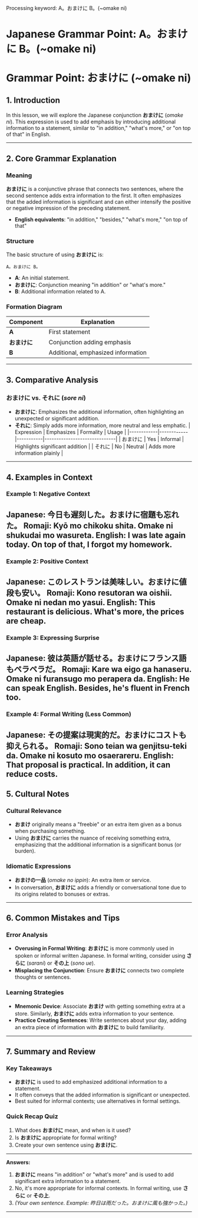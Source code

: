 Processing keyword: A。おまけに B。(~omake ni)
# Japanese Grammar Point: A。おまけに B。(~omake ni)
# Grammar Point: おまけに (~omake ni)
## 1. Introduction
In this lesson, we will explore the Japanese conjunction **おまけに** (*omake ni*). This expression is used to add emphasis by introducing additional information to a statement, similar to "in addition," "what's more," or "on top of that" in English.

---
## 2. Core Grammar Explanation
### Meaning
**おまけに** is a conjunctive phrase that connects two sentences, where the second sentence adds extra information to the first. It often emphasizes that the added information is significant and can either intensify the positive or negative impression of the preceding statement.
- **English equivalents**: "in addition," "besides," "what's more," "on top of that"
### Structure
The basic structure of using **おまけに** is:
```plaintext
A。おまけに B。
```
- **A**: An initial statement.
- **おまけに**: Conjunction meaning "in addition" or "what's more."
- **B**: Additional information related to A.
### Formation Diagram
| Component    | Explanation                                |
|--------------|--------------------------------------------|
| **A**        | First statement                            |
| **おまけに** | Conjunction adding emphasis                |
| **B**        | Additional, emphasized information         |
---
## 3. Comparative Analysis
### おまけに vs. それに (*sore ni*)
- **おまけに**: Emphasizes the additional information, often highlighting an unexpected or significant addition.
- **それに**: Simply adds more information, more neutral and less emphatic.
| Expression | Emphasizes | Formality | Usage                        |
|------------|------------|-----------|------------------------------|
| おまけに     | Yes        | Informal  | Highlights significant addition |
| それに      | No         | Neutral   | Adds more information plainly   |
---
## 4. Examples in Context
### Example 1: Negative Context
**Japanese**: 今日も遅刻した。おまけに宿題も忘れた。
**Romaji**: Kyō mo chikoku shita. Omake ni shukudai mo wasureta.
**English**: I was late again today. On top of that, I forgot my homework.
---
### Example 2: Positive Context
**Japanese**: このレストランは美味しい。おまけに値段も安い。
**Romaji**: Kono resutoran wa oishii. Omake ni nedan mo yasui.
**English**: This restaurant is delicious. What's more, the prices are cheap.
---
### Example 3: Expressing Surprise
**Japanese**: 彼は英語が話せる。おまけにフランス語もペラペラだ。
**Romaji**: Kare wa eigo ga hanaseru. Omake ni furansugo mo perapera da.
**English**: He can speak English. Besides, he's fluent in French too.
---
### Example 4: Formal Writing (Less Common)
**Japanese**: その提案は現実的だ。おまけにコストも抑えられる。
**Romaji**: Sono teian wa genjitsu-teki da. Omake ni kosuto mo osaerareru.
**English**: That proposal is practical. In addition, it can reduce costs.
---
## 5. Cultural Notes
### Cultural Relevance
- **おまけ** originally means a "freebie" or an extra item given as a bonus when purchasing something.
- Using **おまけに** carries the nuance of receiving something extra, emphasizing that the additional information is a significant bonus (or burden).
### Idiomatic Expressions
- **おまけの一品** (*omake no ippin*): An extra item or service.
- In conversation, **おまけに** adds a friendly or conversational tone due to its origins related to bonuses or extras.
---
## 6. Common Mistakes and Tips
### Error Analysis
- **Overusing in Formal Writing**: **おまけに** is more commonly used in spoken or informal written Japanese. In formal writing, consider using **さらに** (*sarani*) or **その上** (*sono ue*).
- **Misplacing the Conjunction**: Ensure **おまけに** connects two complete thoughts or sentences.
### Learning Strategies
- **Mnemonic Device**: Associate **おまけ** with getting something extra at a store. Similarly, **おまけに** adds extra information to your sentence.
- **Practice Creating Sentences**: Write sentences about your day, adding an extra piece of information with **おまけに** to build familiarity.
---
## 7. Summary and Review
### Key Takeaways
- **おまけに** is used to add emphasized additional information to a statement.
- It often conveys that the added information is significant or unexpected.
- Best suited for informal contexts; use alternatives in formal settings.
### Quick Recap Quiz
1. What does **おまけに** mean, and when is it used?
2. Is **おまけに** appropriate for formal writing?
3. Create your own sentence using **おまけに**.
---
**Answers:**
1. **おまけに** means "in addition" or "what's more" and is used to add significant extra information to a statement.
2. No, it's more appropriate for informal contexts. In formal writing, use **さらに** or **その上**.
3. *(Your own sentence. Example: 昨日は雨だった。おまけに風も強かった。)*
---
